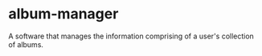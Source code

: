 # album-manager
A software that manages the information comprising of a user's collection of albums. 
